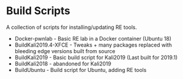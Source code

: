 # Build Scripts

A collection of scripts for installing/updating RE tools.

- Docker-pwnlab - Basic RE lab in a Docker container (Ubuntu 18)
- BuildKali2019.4-XFCE - Tweaks + many packages replaced with bleeding edge versions built from source
- BuildKali2019 - Basic build script for Kali2019 (Last built for 2019.1)
- BuildKali2018 - abandoned for Kali2019
- BuildUbuntu - Build script for Ubuntu, adding RE tools 

